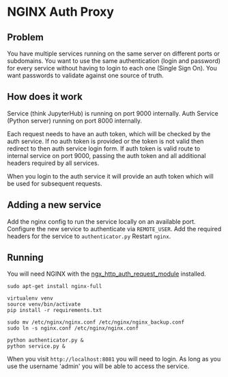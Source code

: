 # NGINX Auth Proxy

## Problem

You have multiple services running on the same server on different ports or subdomains.
You want to use the same authentication (login and password) for every service without having to login to each one (Single Sign On).
You want passwords to validate against one source of truth.

## How does it work

Service (think JupyterHub) is running on port 9000 internally.
Auth Service (Python server) running on port 8000 internally.

Each request needs to have an auth token, which will be checked by the auth service.
If no auth token is provided or the token is not valid then redirect to then auth service login form.
If auth token is valid route to internal service on port 9000, passing the auth token and all additional headers required by all services.

When you login to the auth service it will provide an auth token which will be used for subsequent requests.

## Adding a new service

Add the nginx config to run the service locally on an available port.
Configure the new service to authenticate via ```REMOTE_USER```.
Add the required headers for the service to ```authenticator.py```
Restart ```nginx```.

## Running

You will need NGINX with the [ngx_http_auth_request_module](http://nginx.org/en/docs/http/ngx_http_auth_request_module.html) installed.

```shell
sudo apt-get install nginx-full
```

```shell
virtualenv venv
source venv/bin/activate
pip install -r requirements.txt
```

```shell
sudo mv /etc/nginx/nginx.conf /etc/nginx/nginx_backup.conf
sudo ln -s nginx.conf /etc/nginx/nginx.conf
```

```shell
python authenticator.py &
python service.py &
```

When you visit ```http://localhost:8081``` you will need to login.
As long as you use the username 'admin' you will be able to access the service.
